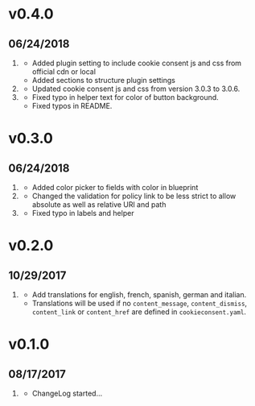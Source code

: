 # v0.4.0
##  06/24/2018

1. [](#new)
    * Added plugin setting to include cookie consent js and css from official cdn or local
    * Added sections to structure plugin settings
2. [](#improved)
    * Updated cookie consent js and css from version 3.0.3 to 3.0.6.
3. [](#bugfix)
    * Fixed typo in helper text for color of button background.
    * Fixed typos in README.

# v0.3.0
##  06/24/2018

1. [](#new)
    * Added color picker to fields with color in blueprint
2. [](#improved)
    * Changed the validation for policy link to be less strict to allow absolute as well as relative URl and path
3. [](#bugfix)
    * Fixed typo in labels and helper


# v0.2.0
##  10/29/2017

1. [](#new)
    * Add translations for english, french, spanish, german and italian.
    * Translations will be used if no `content_message`, `content_dismiss`, `content_link` or `content_href` are defined in `cookieconsent.yaml`.

# v0.1.0
##  08/17/2017

1. [](#new)
    * ChangeLog started...
